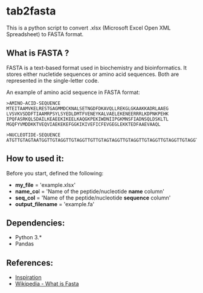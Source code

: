 # tab2fasta
This is a python script to convert .xlsx (Microsoft Excel Open XML Spreadsheet) to FASTA format.



## **What is FASTA ?**

FASTA is a text-based format used in biochemistry and bioinformatics. It stores either nucletide sequences or amino acid sequences. Both are represented in the single-letter code.

An example of amino acid sequence in FASTA format:

```
>AMINO-ACID-SEQUENCE
MTEITAAMVKELRESTGAGMMDCKNALSETNGDFDKAVQLLREKGLGKAAKKADRLAAEG
LVSVKVSDDFTIAAMRPSYLSYEDLDMTFVENEYKALVAELEKENEERRRLKDPNKPEHK
IPQFASRKQLSDAILKEAEEKIKEELKAQGKPEKIWDNIIPGKMNSFIADNSQLDSKLTL
MGQFYVMDDKKTVEQVIAEKEKEFGGKIKIVEFICFEVGEGLEKKTEDFAAEVAAQL
```

```
>NUCLEOTIDE-SEQUENCE
ATGTTGTAGTAATGGTTGTAGGTTGTAGGTTGTTGTAGTAGGTTGTAGGTTGTAGGTTGTAGGTTGTAGGTTGTAGGTTGTAGGTTGTAGGTTGTAGGTTGTGTTGTAGGTTGTAGGTTGTGTTGTAGGTTGTAGGTTGTGTTGTAGGTTGTAGGTTGTGTTGTAGGTTGTAGGTTGT
```



## **How to used it:**

Before you start, defined the following:

* **my_file** = 'example.xlsx'
* **name_co**l = 'Name of the peptide/nucleotide **name** column'
* **seq_col** = 'Name of the peptide/nucleotide **sequence** column' 
* **output_filename** = 'example.fa'



## **Dependencies:**

* Python 3.*
* Pandas



## References:

* [Inspiration](http://seqanswers.com/forums/showthread.php?t=22147)
* [Wikipedia - What is Fasta](https://en.wikipedia.org/wiki/FASTA_format)

